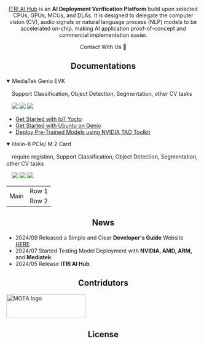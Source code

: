<div align="center">
  
  [ITRI AI Hub](https://e-aihub.dev/) is an **AI Deployment Verification Platform** build upon selected CPUs, GPUs, MCUs, and DLAs. It is designed to delegate the computer vision (CV), audio signals or natural language process (NLP) models to be accelerated on-chip. making AI application proof-of-concept and commercial implementation easier.

Contact With Us :wave:

</div>

## <div align="center">Documentations</div>

<details open>
<summary>MediaTek Genio EVK</summary>

　Support Classification, Object Detection, Segmentation, other CV tasks
  
　![](https://img.shields.io/badge/OS-Yocto_|_Ubuntu-orange) ![](https://img.shields.io/badge/NeuronPilot-v6-blue) ![](https://img.shields.io/badge/Python-3.7-green)
  * [Get Started with IoT Yocto](https://mediatek.gitlab.io/aiot/doc/aiot-dev-guide/master/sw/yocto/get-started.html)
  * [Get Started with Ubuntu on Genio](https://mediatek.gitlab.io/genio/doc/ubuntu/get-started.html)
  * [Deploy Pre-Trained Models using NVIDIA TAO Toolkit](https://mediatek.gitlab.io/genio/doc/tao/index.html)

</details>

<details open>
<summary>Hailo-8 PCIe/ M.2 Card</summary>

　require registion, Support Classification, Object Detection, Segmentation, other CV tasks
  
　![](https://img.shields.io/badge/Data_Compiler-3.27.0-blue) ![](https://img.shields.io/badge/HailoRT-4.17-blue) ![](https://img.shields.io/badge/Python-3.8-green)

</details>


<table>
    <tr>
        <td rowspan=2>Main</td>
        <td>Row 1</td>
    </tr>
    <tr>
        <td>Row 2</td>
    </tr>
</table>

## <div align="center">News</div>

* 2024/09 Released a Simple and Clear **Developer's Guide** Website [HERE](https://r300-ai.github.io/ITRI-AI-Hub/).
* 2024/07 Started Testing Model Deployment with **NVIDIA, AMD, ARM,** and **Mediatek**.
* 2024/05 Release **ITRI AI Hub**.
  
## <div align="center">Contridutors</div>

<a href="https://www.ey.gov.tw/File/B8B426A05E026782" target="AI晶片異質整合模組前瞻製造平台計畫"><img src="https://odas.ida.gov.tw/logo.png" alt="MOEA logo" height="62" width="206"></a>

## <div align="center">License</div>

